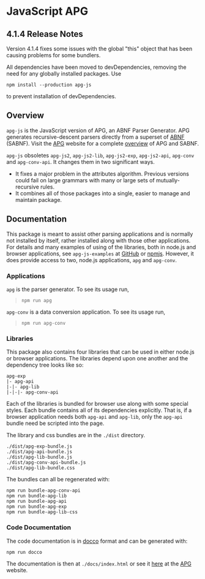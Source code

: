 # JavaScript APG

## 4.1.4 Release Notes

Version 4.1.4 fixes some issues with the global "this" object that has been causing problems for some bundlers.

All dependencies have been moved to devDependencies, removing the need for any globally installed packages.
Use

```
npm install --production apg-js
```

to prevent installation of devDependencies.

## Overview

`apg-js` is the JavaScript version of APG, an ABNF Parser Generator. APG generates recursive-descent parsers directly from a superset of [ABNF](https://tools.ietf.org/html/rfc5234) (SABNF). Visit the [APG](https://sabnf.com/) website for a complete [overview](https://sabnf.com/overview/) of APG and SABNF.

`apg-js` obsoletes `apg-js2`, `apg-js2-lib`, `apg-js2-exp`, `apg-js2-api`, `apg-conv` and `apg-conv-api`. It changes them in two significant ways.

- It fixes a major problem in the attributes algorithm. Previous versions could fail on large grammars with many or large sets of mutually-recursive rules.
- It combines all of those packages into a single, easier to manage and maintain package.

## Documentation

This package is meant to assist other parsing applications and is normally not installed by itself, rather installed along with those other applications. For details and many examples of using of the libraries, both in node.js and browser applications, see `apg-js-examples` at [GitHub](https://github.com/ldthomas/apg-js-examples) or [npmjs](https://www.npmjs.com/package/apg-js-examples).
However, it does provide access to two, node.js applications, `apg` and `apg-conv`.

### Applications

`apg` is the parser generator. To see its usage run,

> `npm run apg`

`apg-conv` is a data conversion application. To see its usage run,

> `npm run apg-conv`

### Libraries

This package also contains four libraries that can be used in either node.js or browser applications.
The libraries depend upon one another and the dependency tree looks like so:

```
apg-exp
|- apg-api
|-|- apg-lib
|-|-|- apg-conv-api
```

Each of the libraries is bundled for browser use along with some special styles.
Each bundle contains all of its dependencies explicitly. That is, if a browser application needs both `apg-api` and `apg-lib`, only the `apg-api` bundle need be scripted into the page.

The library and css bundles are in the `./dist` directory.

```
./dist/apg-exp-bundle.js
./dist/apg-api-bundle.js
./dist/apg-lib-bundle.js
./dist/apg-conv-api-bundle.js
./dist/apg-lib-bundle.css
```

The bundles can all be regenerated with:

```
npm run bundle-apg-conv-api
npm run bundle-apg-lib
npm run bundle-apg-api
npm run bundle-apg-exp
npm run bundle-apg-lib-css
```

### Code Documentation

The code documentation is in [docco](http://ashkenas.com/docco/) format and can be generated with:

```
npm run docco
```

The documentation is then at `./docs/index.html` or see it [here](https://sabnf.com/docs/apg-js/) at the [APG](https://sabnf.com/) website.

